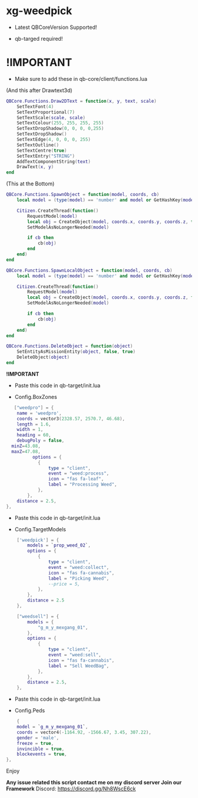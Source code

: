 # xg-weedpick

* Latest QBCoreVersion Supported!

* qb-targed required!



# **!IMPORTANT**

* Make sure to add these in qb-core/client/functions.lua


(And this after Drawtext3d) 

```lua
QBCore.Functions.Draw2DText = function(x, y, text, scale)
    SetTextFont(4)
    SetTextProportional(7)
    SetTextScale(scale, scale)
    SetTextColour(255, 255, 255, 255)
    SetTextDropShadow(0, 0, 0, 0,255)
    SetTextDropShadow()
    SetTextEdge(4, 0, 0, 0, 255)
    SetTextOutline()
    SetTextCentre(true)
    SetTextEntry("STRING")
    AddTextComponentString(text)
    DrawText(x, y)
end
```



(This at the Bottom)

```lua
QBCore.Functions.SpawnObject = function(model, coords, cb)
    local model = (type(model) == 'number' and model or GetHashKey(model))

    Citizen.CreateThread(function()
        RequestModel(model)
        local obj = CreateObject(model, coords.x, coords.y, coords.z, true, false, true)
        SetModelAsNoLongerNeeded(model)

        if cb then
            cb(obj)
        end
    end)
end
```
```lua
QBCore.Functions.SpawnLocalObject = function(model, coords, cb)
    local model = (type(model) == 'number' and model or GetHashKey(model))

    Citizen.CreateThread(function()
        RequestModel(model)
        local obj = CreateObject(model, coords.x, coords.y, coords.z, false, false, true)
        SetModelAsNoLongerNeeded(model)

        if cb then
            cb(obj)
        end
    end)
end
```
```lua
QBCore.Functions.DeleteObject = function(object)
    SetEntityAsMissionEntity(object, false, true)
    DeleteObject(object)
end
```

**!IMPORTANT**

* Paste this code in qb-target/init.lua 

* Config.BoxZones 

```lua
   ["weedpro"] = {
    name = 'weedpro',
	coords = vector3(2328.57, 2570.7, 46.68),
	length = 1.6,
	width = 1,
	heading = 60,
	debugPoly = false,
  minZ=43.08,
  maxZ=47.08,
          options = {
            {
                type = "client",
                event = "weed:process",
                icon = "fas fa-leaf",
                label = "Processing Weed",
            },
		},	
	distance = 2.5,	 
},
```

* Paste this code in qb-target/init.lua 

* Config.TargetModels

```lua
    ['weedpick'] = {
        models = `prop_weed_02`,
        options = {
            {
                type = "client",
                event = "weed:collect", 
                icon = "fas fa-cannabis",
                label = "Picking Weed",
                --price = 5,
            },
        },
        distance = 2.5
    },

    ["weedsell"] = {
        models = {
            "g_m_y_mexgang_01", 
        },
        options = {
            {
                type = "client",
                event = "weed:sell",
                icon = "fas fa-cannabis",
                label = "Sell WeedBag",
            },
        },
        distance = 2.5,
    },
```	

* Paste this code in qb-target/init.lua 

* Config.Peds

```lua
    { 
	model = `g_m_y_mexgang_01`, 
	coords = vector4(-1164.92, -1566.67, 3.45, 307.22),
	gender = 'male',
	freeze = true,
	invincible = true,
	blockevents = true,
},
```

Enjoy

**Any issue related this script contact me on my discord server
Join our Framework**
Discord: https://discord.gg/Nh8WscE6ck
